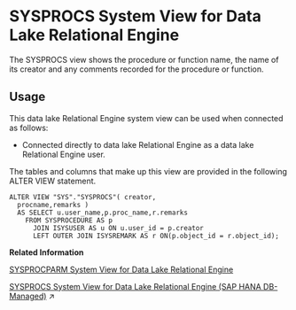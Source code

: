 <!-- loio569e62fd205049ecb6f35968ae512de8 -->

# SYSPROCS System View for Data Lake Relational Engine

The SYSPROCS view shows the procedure or function name, the name of its creator and any comments recorded for the procedure or function.



<a name="loio569e62fd205049ecb6f35968ae512de8__section_vwg_vhq_b4b"/>

## Usage

This data lake Relational Engine system view can be used when connected as follows:

-   Connected directly to data lake Relational Engine as a data lake Relational Engine user.



The tables and columns that make up this view are provided in the following ALTER VIEW statement.

```
ALTER VIEW "SYS"."SYSPROCS"( creator,
  procname,remarks ) 
  AS SELECT u.user_name,p.proc_name,r.remarks
    FROM SYSPROCEDURE AS p
      JOIN ISYSUSER AS u ON u.user_id = p.creator
      LEFT OUTER JOIN ISYSREMARK AS r ON(p.object_id = r.object_id);
```

**Related Information**  


[SYSPROCPARM System View for Data Lake Relational Engine](sysprocparm-system-view-for-data-lake-relational-engine-3be9842.md "Each row in the SYSPROCPARM system view describes one parameter, result set column, or return value of a procedure or function in the database. The underlying system table for this view is ISYSPROCPARM.")

[SYSPROCS System View for Data Lake Relational Engine (SAP HANA DB-Managed)](https://help.sap.com/viewer/a898e08b84f21015969fa437e89860c8/2024_3_QRC/en-US/14c3138ca7ac4e70a0bb3babb3165b28.html "The SYSPROCS view shows the procedure or function name, the name of its creator and any comments recorded for the procedure or function.") :arrow_upper_right:

